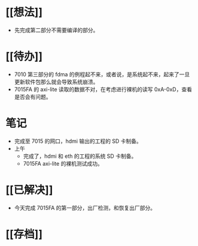 # [[想法]]
- 先完成第二部分不需要编译的部分。
# [[待办]]
- 7010 第三部分的 fdma 的例程起不来，或者说，是系统起不来，起来了一旦更新软件包那么就会导致系统崩溃。
- 7015FA 的 axi-lite 读取的数据不对，在考虑进行裸机的读写 0xA-0xD，查看是否会有问题。
# 笔记
- 完成至 7015 的网口，hdmi 输出的工程的 SD 卡制备。
- 上午
	- 完成了，hdmi 和 eth 的工程的系统 SD 卡制备。
	- 7015FA axi-lite 的裸机测试成功。
# [[已解决]]
- 今天完成 7015FA 的第一部分，出厂检测，和恢复出厂部分。
# [[存档]]